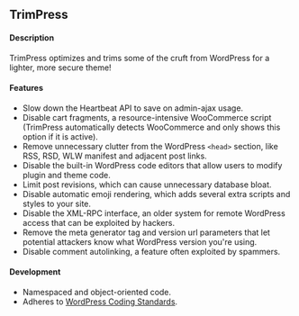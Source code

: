 ## TrimPress

#### Description

TrimPress optimizes and trims some of the cruft from WordPress for a lighter, more secure theme!

#### Features

* Slow down the Heartbeat API to save on admin-ajax usage.
* Disable cart fragments, a resource-intensive WooCommerce script (TrimPress automatically detects WooCommerce and only shows this option if it is active).
* Remove unnecessary clutter from the WordPress `<head>` section, like RSS, RSD, WLW manifest and adjacent post links.
* Disable the built-in WordPress code editors that allow users to modify plugin and theme code.
* Limit post revisions, which can cause unnecessary database bloat.
* Disable automatic emoji rendering, which adds several extra scripts and styles to your site.
* Disable the XML-RPC interface, an older system for remote WordPress access that can be exploited by hackers. 
* Remove the meta generator tag and version url parameters that let potential attackers know what WordPress version you're using.
* Disable comment autolinking, a feature often exploited by spammers.

#### Development

* Namespaced and object-oriented code.
* Adheres to [WordPress Coding Standards](https://github.com/WordPress/WordPress-Coding-Standards).
